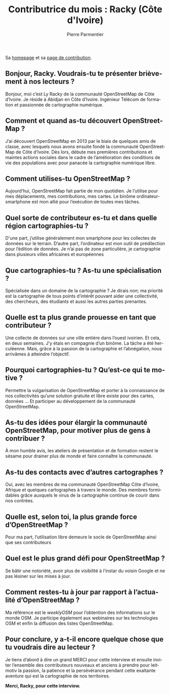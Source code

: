 ﻿---
title: "Contributrice du mois : Racky (Côte d'Ivoire)"
featured: IMG_20190402_175955.jpg
layout: post
category: motm
author: Pierre Parmentier
lang: fr
---

Sa [homepage](https://www.openstreetmap.org/user/racky) et sa [page de contribution](https://hdyc.neis-one.org/?racky).

## Bonjour, Racky. Voudrais-tu te présenter brièvement à nos lecteurs ?

Bonjour, moi c’est Ly Racky de la communauté OpenStreetMap de Côte d’Ivoire. Je réside à Abidjan en Côte d’Ivoire. Ingénieur Télécom de formation et passionnée de cartographie numérique.

## Comment et quand as-tu découvert OpenStreetMap ?

J’ai découvert OpenStreetMap en 2013 par le biais de quelques amis de classe, avec lesquels nous avons ensuite fondé la communauté OpenStreetMap de Côte d’Ivoire. Dès lors, débute mes premières contributions et maintes actions sociales dans le cadre de l’amélioration des conditions de vie des populations avec pour panacée la cartographie numérique libre.

## Comment utilises-tu OpenStreetMap ?

Aujourd’hui, OpenStreetMap fait partie de mon quotidien. Je l’utilise pour mes déplacements, mes contributions, mes cartes. Le binôme ordinateur-smartphone est mon allié pour l’exécution de toutes mes tâches.

## Quel sorte de contributeur es-tu et dans quelle région cartographies-tu ?

D'une part, j’utilise généralement mon smartphone pour les collectes de données sur le terrain. D’autre part, l’ordinateur est mon outil de prédilection pour l’édition de données. Je n’ai pas de zone particulière, je cartographie dans plusieurs villes africaines et européennes

## Que cartographies-tu ? As-tu une spécialisation ?

Spécialisée dans un domaine de la cartographie ? Je dirais _non_; ma priorité est la cartographie de tous points d’intérêt pouvant aider une collectivité, des chercheurs, des étudiants et aussi les autres parties prenantes.

## Quelle est ta plus grande prouesse en tant que contributeur ?

Une collecte de données sur une ville entière dans l’ouest ivoirien. Et cela, en deux semaines. J’y étais en compagnie d’un binôme. La tâche a été herculéenne. Mais, grâce à la passion de la cartographie et l’abnégation, nous arrivâmes à atteindre l’objectif.

## Pourquoi cartographies-tu ? Qu’est-ce qui te motive ?

Permettre la vulgarisation de OpenStreetMap et porter à la connaissance de nos collectivités qu’une solution gratuite et libre existe pour des cartes, données … Et participer au développement de la communauté OpenStreetMap.

## As-tu des idées pour élargir la communauté OpenStreetMap, pour motiver plus de gens à contribuer ?

À mon humble avis, les ateliers de présentation et de formation restent le sésame pour drainer plus de monde et faire connaître la communauté.

## As-tu des contacts avec d’autres cartographes ?

Oui, avec les membres de ma communauté OpenStreetMap Côte d’Ivoire, Afrique et quelques cartographes à travers le monde. Des membres formidables grâce auxquels le virus de la cartographie continue de courir dans nos contrées.

## Quelle est, selon toi, la plus grande force d’OpenStreetMap ?

Pour ma part, l’utilisation libre demeure le socle de OpenStreetMap ainsi que ses contributeurs

## Quel est le plus grand défi pour OpenStreetMap ?

Se bâtir une notoriété, avoir plus de visibilité à l’instar du voisin Google et ne pas lésiner sur les mises à jour.

## Comment restes-tu à jour par rapport à l’actualité d’OpenStreetMap ?

Ma référence est le _weeklyOSM_ pour l’obtention des informations sur le monde OSM. Je participe également aux webinaires sur les technologies OSM et enfin la diffusion des listes OpenStreetMap.

## Pour conclure, y a-t-il encore quelque chose que tu voudrais dire au lecteur ?

Je tiens d’abord à dire un grand MERCI pour cette interview et ensuite inviter l’ensemble des contributeurs nouveaux et anciens à prendre pour leitmotiv la passion, la patience et la persévérance pendant cette exaltante aventure qui est la cartographie de nos territoires.

**Merci, Racky, pour cette interview.**

